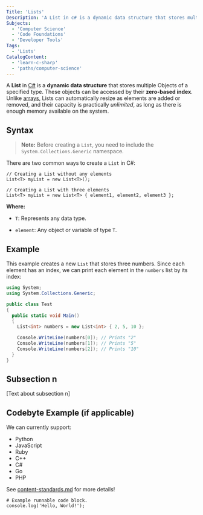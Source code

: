 ```yaml
---
Title: 'Lists'
Description: 'A List in c# is a dynamic data structure that stores multiple objects of a specified type.'
Subjects:
  - 'Computer Science'
  - 'Code Foundations'
  - 'Developer Tools'
Tags:
  - 'Lists'
CatalogContent:
  - 'learn-c-sharp'
  - 'paths/computer-science'
---
```


A **List** in [C#](https://www.codecademy.com/resources/docs/c-sharp) is a **dynamic data structure** that stores multiple Objects of a specified type. These objects can be accessed by their **zero-based index**. Unlike [arrays](https://www.codecademy.com/resources/docs/c-sharp/arrays), Lists can automatically resize as elements are added or removed, and their capacity is practically *unlimited*, as long as there is enough memory available on the system.

## Syntax

> **Note:** Before creating a `List`, you need to include the `System.Collections.Generic` namespace.

There are two common ways to create a `List` in C#:

```pseudo
// Creating a List without any elements
List<T> myList = new List<T>();

// Creating a List with three elements
List<T> myList = new List<T> { element1, element2, element3 };
```

**Where:**

- `T`: Represents any data type.

- `element`: Any object or variable of type `T`.

## Example

This example creates a new `List` that stores three numbers. Since each element has an index, we can print each element in the `numbers` list by its index:

```csharp
using System;
using System.Collections.Generic;

public class Test
{
  public static void Main()
  {
    List<int> numbers = new List<int> { 2, 5, 10 };

    Console.WriteLine(numbers[0]); // Prints "2"
    Console.WriteLine(numbers[1]); // Prints "5"
    Console.WriteLine(numbers[2]); // Prints "10"
  }
}
```

## Subsection n

[Text about subsection n]

## Codebyte Example (if applicable)

We can currently support:

- Python
- JavaScript
- Ruby
- C++
- C#
- Go
- PHP

See [content-standards.md](https://github.com/Codecademy/docs/blob/main/documentation/content-standards.md) for more details!

```codebyte/js
# Example runnable code block.
console.log('Hello, World!');
```
